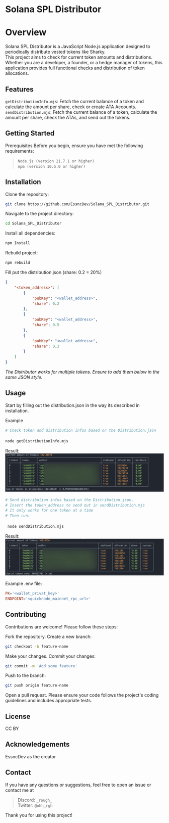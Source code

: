 # Solana SPL Distributor

# Overview
Solana SPL Distributor is a JavaScript Node.js application designed to periodically distribute vested tokens like Sharky.    
This project aims to check for current token amounts and distributions. Whether you are a developer, a founder, or a hedge manager of tokens, this application provides full functional checks and distribution of token allocations.

## Features
```getDistributionInfo.mjs```:
Fetch the current balance of a token and calculate the amount per share, check or create ATA Accounts.  
```sendDistribution.mjs```: 
Fetch the current balance of a token, calculate the amount per share, check the ATAs, and send out the tokens.

## Getting Started
Prerequisites
Before you begin, ensure you have met the following requirements:

> ```Node.js (version 21.7.1 or higher)```  
> ```npm (version 10.5.0 or higher)```


## Installation
Clone the repository:
```sh
git clone https://github.com/EssncDev/Solana_SPL_Distributor.git
```
Navigate to the project directory:
```sh
cd Solana_SPL_Distributor
```
Install all dependencies:
```sh
npm Install
```
Rebuild project:
```sh
npm rebuild
```

Fill put the distribution.json (share: 0.2 = 20%)
```json
{
    "<token_address>": [
        {
            "pubKey": "<wallet_address>",
            "share": 0.2 
        },
        {
            "pubKey": "<wallet_address>",
            "share": 0.5
        },
        {
            "pubKey": "<wallet_address>",
            "share": 0.3
        }
    ]
}
```
*The Distributor works for multiple tokens. Ensure to add them below in the same JSON style.*

## Usage
Start by filling out the distribution.json in the way its described in installation.

Example
```sh
# Check token and distribution infos based on the Distribution.json
 
node getDistributionInfo.mjs
```
Result:
![Result img](https://github.com/EssncDev/Solana_SPL_Distributor/blob/main/README_components/getDistributionInfo_Result.png?raw=true)

```sh
# Send distribution infos based on the Distribution.json.   
# Insert the token_address to send out in sendDistribution.mjs  
# It only works for one token at a time  
# Then run:

 node sendDistribution.mjs
```
Result:
![Result img](https://github.com/EssncDev/Solana_SPL_Distributor/blob/main/README_components/sendDistribution_Result.png?raw=true)


Example .env file:

```makefile
PK='<wallet_privat_key>' 
ENDPOINT='<quicknode_mainnet_rpc_url>'
```

## Contributing
Contributions are welcome! Please follow these steps:

Fork the repository.
Create a new branch:
```sh
git checkout -b feature-name
```
Make your changes.
Commit your changes:
```sh
git commit -m 'Add some feature'
```
Push to the branch:
```sh
git push origin feature-name
```
Open a pull request.
Please ensure your code follows the project's coding guidelines and includes appropriate tests.

## License
CC BY

## Acknowledgements
EssncDev as the creator  


## Contact
If you have any questions or suggestions, feel free to open an issue or contact me at    
> Discord: ```_rough_```  
>Twitter: ```@ohh_rgh```

Thank you for using this project!